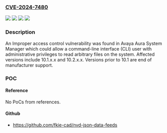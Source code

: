 ### [CVE-2024-7480](https://cve.mitre.org/cgi-bin/cvename.cgi?name=CVE-2024-7480)
![](https://img.shields.io/static/v1?label=Product&message=Aura%20System%20Manager&color=blue)
![](https://img.shields.io/static/v1?label=Version&message=10.1.x.x%20&color=brightgreen)
![](https://img.shields.io/static/v1?label=Version&message=10.2.x.x%20&color=brightgreen)
![](https://img.shields.io/static/v1?label=Vulnerability&message=CWE-266&color=brightgreen)

### Description

An Improper access control vulnerability was found in Avaya Aura System Manager which could allow a command-line interface (CLI) user with administrative privileges to read arbitrary files on the system. Affected versions include 10.1.x.x and 10.2.x.x. Versions prior to 10.1 are end of manufacturer support.

### POC

#### Reference
No PoCs from references.

#### Github
- https://github.com/fkie-cad/nvd-json-data-feeds

